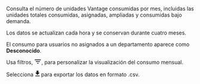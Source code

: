 Consulta el número de unidades Vantage consumidas por mes, incluidas las unidades totales consumidas, asignadas, ampliadas y consumidas bajo demanda.

Los datos se actualizan cada hora y se conservan durante cuatro meses.

El consumo para usuarios no asignados a un departamento aparece como **Desconocido**.

Usa filtros, ![FilterIcon.png](../Images/FilterIcon.png), para personalizar la visualización del consumo mensual.

Selecciona ![ConsumptionExport.png](../Images/ConsumptionExport.png) para exportar los datos en formato .csv.

